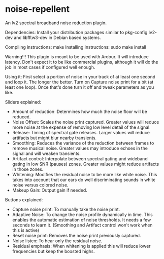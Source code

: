 # noise-repellent

An lv2 spectral broadband noise reduction plugin.

Dependencies: Install your distribution packages similar to pkg-config lv2-dev and libfftw3-dev in Debian based systems.

Compiling instructions: make
Installing instructions: sudo make install

Warning!!! This plugin is meant to be used with Ardour. It will introduce latency. Don't expect it to be like commercial plugins, although it will do the job in most cases if configured well enough.

Using it: First select a portion of noise in your track of at least one second and loop it. The longer the better. Turn on Capture noise print for a bit (at least one loop). Once that's done turn it off and tweak parameters as you like.

Sliders explained:

- Amount of reduction: Determines how much the noise floor will be reduced.
- Noise Offset: Scales the noise print captured. Greater values will reduce more noise at the expense of removing low level detail of the signal.
- Release: Timing of spectral gate releases. Larger values will reduce artifacts but might blur nearby transients.
- Smoothing: Reduces the variance of the reduction between frames to remove musical noise. Greater values may introduce echoes in the signal and will weaken transients.
- Artifact control: Interpolate between spectral gating and wideband gating in low SNR (pauses) zones. Greater values might reduce artifacts in those zones.
- Whitening: Modifies the residual noise to be more like white noise. This takes into account that our ears do well discriminating sounds in white noise versus colored noise.
- Makeup Gain: Output gain if needed.

Buttons explained:

- Capture noise print: To manually take the noise print.
- Adaptive Noise: To change the noise profile dynamically in time. This enables the automatic estimation of noise thresholds. It needs a few seconds to learn it. (Smoothing and Artifact control won't work when this is active)
- Reset noise print: Removes the noise print previously captured.
- Noise listen: To hear only the residual noise.
- Residual emphasis: When whitening is applied this will reduce lower frequencies but keep the boosted highs.
